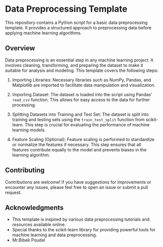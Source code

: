# Data Preprocessing Template

This repository contains a Python script for a basic data preprocessing template. It provides a structured approach to preprocessing data before applying machine learning algorithms.

## Overview

Data preprocessing is an essential step in any machine learning project. It involves cleaning, transforming, and preparing the dataset to make it suitable for analysis and modeling. This template covers the following steps:

1. Importing Libraries: Necessary libraries such as NumPy, Pandas, and Matplotlib are imported to facilitate data manipulation and visualization.

2. Importing Dataset: The dataset is loaded into the script using Pandas' `read_csv` function. This allows for easy access to the data for further processing.

3. Splitting Datasets into Training and Test Set: The dataset is split into training and testing sets using the `train_test_split` function from scikit-learn. This step is crucial for evaluating the performance of machine learning models.

4. Feature Scaling (Optional): Feature scaling is performed to standardize or normalize the features if necessary. This step ensures that all features contribute equally to the model and prevents biases in the learning algorithm.


## Contributing

Contributions are welcome! If you have suggestions for improvements or encounter any issues, please feel free to open an issue or submit a pull request.


## Acknowledgments

- This template is inspired by various data preprocessing tutorials and resources available online.
- Special thanks to the scikit-learn library for providing powerful tools for machine learning and data preprocessing.
- Mr.Bibek Poudel

